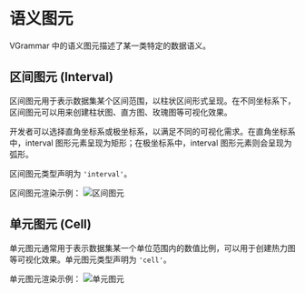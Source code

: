 # 语义图元

VGrammar 中的语义图元描述了某一类特定的数据语义。

## 区间图元 (Interval)

区间图元用于表示数据集某个区间范围，以柱状区间形式呈现。在不同坐标系下，区间图元可以用来创建柱状图、直方图、玫瑰图等可视化效果。

开发者可以选择直角坐标系或极坐标系，以满足不同的可视化需求。在直角坐标系中，interval 图形元素呈现为矩形；在极坐标系中，interval 图形元素则会呈现为弧形。

区间图元类型声明为 `'interval'`。

区间图元渲染示例：
![区间图元](https://s1.ax1x.com/2023/06/19/pC33Arq.png)

## 单元图元 (Cell)

单元图元通常用于表示数据集某一个单位范围内的数值比例，可以用于创建热力图等可视化效果。单元图元类型声明为 `'cell'`。

单元图元渲染示例：
![单元图元](https://s1.ax1x.com/2023/06/19/pC332FS.png)

